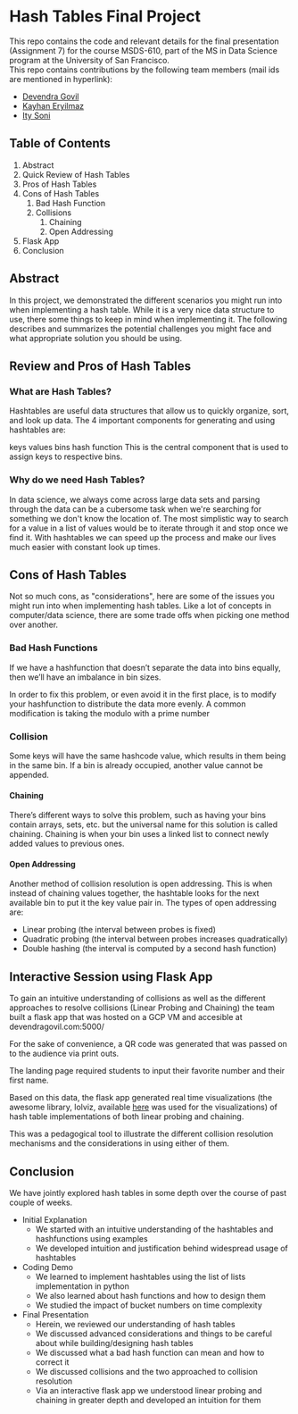 # Hash Tables Final Project
This repo contains the code and relevant details for the final presentation (Assignment 7) for the course MSDS-610, part of the MS in Data Science program at the University of San Francisco.  
This repo contains contributions by the following team members (mail ids are mentioned in hyperlink):
- [Devendra Govil](mailto:dgovil@dons.usfca.edu)
- [Kayhan Eryilmaz](mailto:kkeryilmaz@dons.usfca.edu)
- [Ity Soni](mailto:isoni@dons.usfca.edu)

## Table of Contents
1. Abstract
2. Quick Review of Hash Tables
3. Pros of Hash Tables
4. Cons of Hash Tables
    1. Bad Hash Function
    2. Collisions
        1. Chaining
        2. Open Addressing
5. Flask App
6. Conclusion

## Abstract

In this project, we demonstrated the different scenarios you might run into when implementing a hash table. While it is a very nice data structure to use, there some things to keep in mind when implementing it. The following describes and summarizes the potential challenges you might face and what appropriate solution you should be using.

## Review and Pros of Hash Tables
### What are Hash Tables?

Hashtables are useful data structures that allow us to quickly organize, sort, and look up data.
The 4 important components for generating and using hashtables are:

keys
values
bins
hash function
This is the central component that is used to assign keys to respective bins.


### Why do we need Hash Tables?

In data science, we always come across large data sets and parsing through the data can be a cubersome task when we're searching for something we don't know the location of. The most simplistic way to search for a value in a list of values would be to iterate through it and stop once we find it. With hashtables we can speed up the process and make our lives much easier with constant look up times.

## Cons of Hash Tables

Not so much cons, as "considerations", here are some of the issues you might run into when implementing hash tables. Like a lot of concepts in computer/data science, there are some trade offs when picking one method over another. 

### Bad Hash Functions 

If we have a hashfunction that doesn’t separate the data into bins equally, then we’ll have an imbalance in bin sizes. 

In order to fix this problem, or even avoid it in the first place, is to modify your hashfunction to distribute the data more evenly. A common modification is taking the modulo with a prime number

### Collision

Some keys will have the same hashcode value, which results in them being in the same bin. If a bin is already occupied, another value cannot be appended.

#### Chaining 

There’s different ways to solve this problem, such as having your bins contain arrays, sets, etc. but the universal name for this solution is called chaining.
Chaining is when your bin uses a linked list to connect newly added values to previous ones. 

#### Open Addressing

Another method of collision resolution is open addressing. This is when instead of chaining values  together, the hashtable looks for the next available bin to put it the key value pair in. The types of open addressing are:

- Linear probing (the interval between probes is fixed)
- Quadratic probing (the interval between probes increases quadratically)
- Double hashing (the interval is computed by a second hash function)



## Interactive Session using Flask App

To gain an intuitive understanding of collisions as well as the different approaches to resolve collisions (Linear Probing and Chaining) the team built a flask app that was hosted on a GCP VM and accesible at devendragovil.com:5000/  

For the sake of convenience, a QR code was generated that was passed on to the audience via print outs. 

The landing page required students to input their favorite number and their first name.

Based on this data, the flask app generated real time visualizations (the awesome library, lolviz, available [here](https://github.com/parrt/lolviz) was used for the visualizations) of hash table implementations of both linear probing and chaining.

This was a pedagogical tool to illustrate the different collision resolution mechanisms and the considerations in using either of them. 

## Conclusion

We have jointly explored hash tables in some depth over the course of past couple of weeks.
- Initial Explanation
    - We started with an intuitive understanding of the hashtables and hashfunctions using examples
    - We developed intuition and justification behind widespread usage of hashtables
- Coding Demo
    - We learned to implement hashtables using the list of lists implementation in python
    - We also learned about hash functions and how to design them
    - We studied the impact of bucket numbers on time complexity 
- Final Presentation
    - Herein, we reviewed our understanding of hash tables
    - We discussed advanced considerations and things to be careful about while building/designing hash tables
    - We discussed what a bad hash function can mean and how to correct it 
    - We discussed collisions and the two approached to collision resolution
    - Via an interactive flask app we understood linear probing and chaining in greater depth and developed an intuition for them
